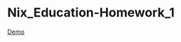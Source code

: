 # Nix_Education-Homework_1
[Demo](https://alexey1985-fe.github.io/Nix_Education-Quiz1/Yevkov--Nix-homework-1/)
